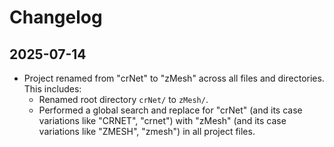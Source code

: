 # Changelog

## 2025-07-14
- Project renamed from "crNet" to "zMesh" across all files and directories. This includes:
    - Renamed root directory `crNet/` to `zMesh/`.
    - Performed a global search and replace for "crNet" (and its case variations like "CRNET", "crnet") with "zMesh" (and its case variations like "ZMESH", "zmesh") in all project files.